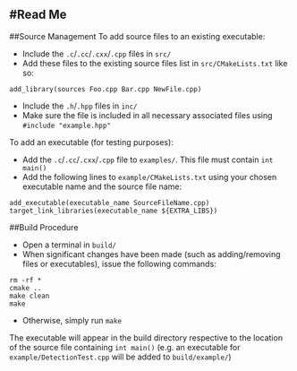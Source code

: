 #Read Me
---
##Source Management
To add source files to an existing executable:
+ Include the `.c`/`.cc`/`.cxx`/`.cpp` files in `src/`
+ Add these files to the existing source files list in `src/CMakeLists.txt` like so:
```
add_library(sources Foo.cpp Bar.cpp NewFile.cpp)
```
+ Include the `.h`/`.hpp` files in `inc/`
+ Make sure the file is included in all necessary associated files using `#include "example.hpp"`

To add an executable (for testing purposes):
+ Add the `.c`/`.cc`/`.cxx`/`.cpp` file to `examples/`. This file must contain `int main()`
+ Add the following lines to `example/CMakeLists.txt` using your chosen executable name and the source file name:
```
add_executable(executable_name SourceFileName.cpp)
target_link_libraries(executable_name ${EXTRA_LIBS})
```

##Build Procedure
+ Open a terminal in `build/`
+ When significant changes have been made (such as adding/removing files or executables), issue the following commands:
```
rm -rf *
cmake ..
make clean
make
```
+ Otherwise, simply run `make`

The executable will appear in the build directory respective to the location of the source file containing `int main()` (e.g. an executable for `example/DetectionTest.cpp` will be added to `build/example/`)

